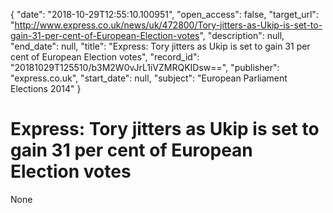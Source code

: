 {
  "date": "2018-10-29T12:55:10.100951", 
  "open_access": false, 
  "target_url": "http://www.express.co.uk/news/uk/472800/Tory-jitters-as-Ukip-is-set-to-gain-31-per-cent-of-European-Election-votes", 
  "description": null, 
  "end_date": null, 
  "title": "Express: Tory jitters as Ukip is set to gain 31 per cent of European Election votes", 
  "record_id": "20181029T125510/b3M2W0vJrL1iVZMRQKIDsw==", 
  "publisher": "express.co.uk", 
  "start_date": null, 
  "subject": "European Parliament Elections 2014"
}

# Express: Tory jitters as Ukip is set to gain 31 per cent of European Election votes

None